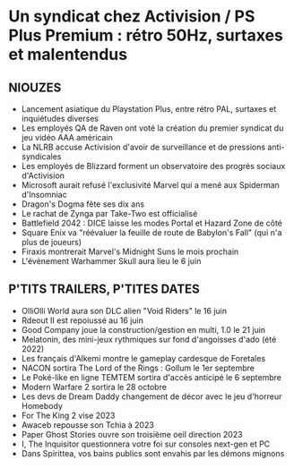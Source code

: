 # Un syndicat chez Activision / PS Plus Premium : rétro 50Hz, surtaxes et malentendus

## NIOUZES

- Lancement asiatique du Playstation Plus, entre rétro PAL, surtaxes et inquiétudes diverses
- Les employés QA de Raven ont voté la création du premier syndicat du jeu vidéo AAA américain
- La NLRB accuse Activision d'avoir de surveillance et de pressions anti-syndicales
- Les employés de Blizzard forment un observatoire des progrès sociaux d'Activision
- Microsoft aurait refusé l'exclusivité Marvel qui a mené aux Spiderman d'Insomniac
- Dragon's Dogma fête ses dix ans
- Le rachat de Zynga par Take-Two est officialisé
- Battlefield 2042 : DICE laisse les modes Portal et Hazard Zone de côté
- Square Enix va "réévaluer la feuille de route de Babylon's Fall" (qui n'a plus de joueurs)
- Firaxis montrerait Marvel's Midnight Suns le mois prochain
- L'évènement Warhammer Skull aura lieu le 6 juin

## P'TITS TRAILERS, P'TITES DATES

- OlliOlli World aura son DLC alien "Void Riders" le 16 juin
- Rdeout II est repoiussé au 16 juin
- Good Company joue la construction/gestion en multi, 1.0 le 21 juin
- Melatonin, des mini-jeux rythmiques sur fond d'angoisses d'ado (été 2022)
- Les français d'Alkemi montre le gameplay cardesque de Foretales
- NACON sortira The Lord of the Rings : Gollum le 1er septembre
- Le Poké-like en ligne TEMTEM sortira d'accès anticipé le 6 septembre
- Modern Warfare 2 sortira le 28 octobre
- Les devs de Dream Daddy changement de décor avec le jeu d'horreur Homebody
- For The King 2 vise 2023
- Awaceb repousse son Tchia à 2023
- Paper Ghost Stories ouvre son troisième oeil direction 2023
- I, The Inquisitor questionnera votre foi sur consoles next-gen et PC
- Dans Spirittea, vos bains publics sont envahis par les démons mignons

